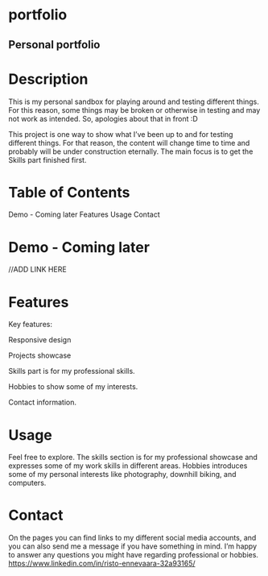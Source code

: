 # portfolio
## Personal portfolio

# Description

This is my personal sandbox for playing around and testing different things. For this reason, some things may be broken or otherwise in testing and may not work as intended. So, apologies about that in front :D

This project is one way to show what I’ve been up to and for testing different things. For that reason, the content will change time to time and probably will be under construction eternally. The main focus is to get the Skills part finished first. 


# Table of Contents


Demo - Coming later
Features
Usage
Contact


# Demo - Coming later

//ADD LINK HERE

# Features

Key features:

Responsive design

Projects showcase

Skills part is for my professional skills.

Hobbies to show some of my interests.

Contact information.


# Usage

Feel free to explore. The skills section is for my professional showcase and expresses some of my work skills in different areas. 
Hobbies introduces some of my personal interests like photography, downhill biking, and computers. 


# Contact

On the pages you can find links to my different social media accounts, and you can also send me a message if you have something in mind. I’m happy to answer any questions you might have regarding professional or hobbies.
https://www.linkedin.com/in/risto-ennevaara-32a93165/ 


